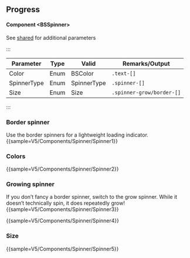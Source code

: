 ## Progress

#### Component \<BSSpinner\>
See [shared](layout/shared) for additional parameters
    
:::

| Parameter   | Type | Valid       | Remarks/Output            | 
|-------------|------|-------------|---------------------------|
| Color       | Enum | BSColor     | `.text-[]`                | {.table-striped .p-2}
| SpinnerType | Enum | SpinnerType | `.spinner-[]`             |
| Size        | Enum | Size        | `.spinner-grow/border-[]` |

:::

### Border spinner
Use the border spinners for a lightweight loading indicator.
{{sample=V5/Components/Spinner/Spinner1}}

### Colors
{{sample=V5/Components/Spinner/Spinner2}}

### Growing spinner
If you don’t fancy a border spinner, switch to the grow spinner. While it doesn’t technically spin, it does repeatedly grow!
{{sample=V5/Components/Spinner/Spinner3}}

{{sample=V5/Components/Spinner/Spinner4}}

### Size
{{sample=V5/Components/Spinner/Spinner5}}